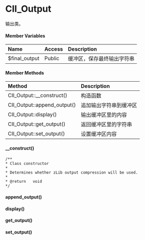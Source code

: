 # CII\_Output

输出类。

#### Member Variables

| Name | Access | Description |
| :--- | :--- | :--- |
| $final\_output | Public | 缓冲区，保存最终输出字符串 |

#### Member Methods

| Method | Description |
| :--- | :--- |
| CII\_Output::\_\_construct\(\) | 构造函数 |
| CII\_Output::append\_output\(\) | 追加输出字符串到缓冲区 |
| CII\_Output::display\(\) | 输出缓冲区里的内容 |
| CII\_Output::get\_output\(\) | 返回缓冲区里的字符串 |
| CII\_Output::set\_output\(\) | 设置缓冲区内容 |

#### \_\_construct\(\)

```
/**
* Class constructor
*
* Determines whether zLib output compression will be used.
*
* @return	void
*/
```

#### append\_output\(\)

#### display\(\)

#### get\_output\(\)

#### set\_output\(\)



